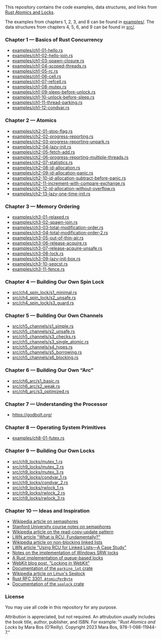 This repository contains the code examples, data structures, and links from
[Rust Atomics and Locks](https://marabos.nl/atomics/).

The examples from chapters 1, 2, 3, and 8 can be found in [examples/](examples/).
The data structures from chapters 4, 5, 6, and 9 can be found in [src/](src/).

### Chapter 1 — Basics of Rust Concurrency

- [examples/ch1-01-hello.rs](examples/ch1-01-hello.rs)
- [examples/ch1-02-hello-join.rs](examples/ch1-02-hello-join.rs)
- [examples/ch1-03-spawn-closure.rs](examples/ch1-03-spawn-closure.rs)
- [examples/ch1-04-scoped-threads.rs](examples/ch1-04-scoped-threads.rs)
- [examples/ch1-05-rc.rs](examples/ch1-05-rc.rs)
- [examples/ch1-06-cell.rs](examples/ch1-06-cell.rs)
- [examples/ch1-07-refcell.rs](examples/ch1-07-refcell.rs)
- [examples/ch1-08-mutex.rs](examples/ch1-08-mutex.rs)
- [examples/ch1-09-sleep-before-unlock.rs](examples/ch1-09-sleep-before-unlock.rs)
- [examples/ch1-10-unlock-before-sleep.rs](examples/ch1-10-unlock-before-sleep.rs)
- [examples/ch1-11-thread-parking.rs](examples/ch1-11-thread-parking.rs)
- [examples/ch1-12-condvar.rs](examples/ch1-12-condvar.rs)

### Chapter 2 — Atomics

- [examples/ch2-01-stop-flag.rs](examples/ch2-01-stop-flag.rs)
- [examples/ch2-02-progress-reporting.rs](examples/ch2-02-progress-reporting.rs)
- [examples/ch2-03-progress-reporting-unpark.rs](examples/ch2-03-progress-reporting-unpark.rs)
- [examples/ch2-04-lazy-init.rs](examples/ch2-04-lazy-init.rs)
- [examples/ch2-05-fetch-add.rs](examples/ch2-05-fetch-add.rs)
- [examples/ch2-06-progress-reporting-multiple-threads.rs](examples/ch2-06-progress-reporting-multiple-threads.rs)
- [examples/ch2-07-statistics.rs](examples/ch2-07-statistics.rs)
- [examples/ch2-08-id-allocation.rs](examples/ch2-08-id-allocation.rs)
- [examples/ch2-09-id-allocation-panic.rs](examples/ch2-09-id-allocation-panic.rs)
- [examples/ch2-10-id-allocation-subtract-before-panic.rs](examples/ch2-10-id-allocation-subtract-before-panic.rs)
- [examples/ch2-11-increment-with-compare-exchange.rs](examples/ch2-11-increment-with-compare-exchange.rs)
- [examples/ch2-12-id-allocation-without-overflow.rs](examples/ch2-12-id-allocation-without-overflow.rs)
- [examples/ch2-13-lazy-one-time-init.rs](examples/ch2-13-lazy-one-time-init.rs)

### Chapter 3 — Memory Ordering

- [examples/ch3-01-relaxed.rs](examples/ch3-01-relaxed.rs)
- [examples/ch3-02-spawn-join.rs](examples/ch3-02-spawn-join.rs)
- [examples/ch3-03-total-modification-order.rs](examples/ch3-03-total-modification-order.rs)
- [examples/ch3-04-total-modification-order-2.rs](examples/ch3-04-total-modification-order-2.rs)
- [examples/ch3-05-out-of-thin-air.rs](examples/ch3-05-out-of-thin-air.rs)
- [examples/ch3-06-release-acquire.rs](examples/ch3-06-release-acquire.rs)
- [examples/ch3-07-release-acquire-unsafe.rs](examples/ch3-07-release-acquire-unsafe.rs)
- [examples/ch3-08-lock.rs](examples/ch3-08-lock.rs)
- [examples/ch3-09-lazy-init-box.rs](examples/ch3-09-lazy-init-box.rs)
- [examples/ch3-10-seqcst.rs](examples/ch3-10-seqcst.rs)
- [examples/ch3-11-fence.rs](examples/ch3-11-fence.rs)

### Chapter 4 — Building Our Own Spin Lock

- [src/ch4_spin_lock/s1_minimal.rs](src/ch4_spin_lock/s1_minimal.rs)
- [src/ch4_spin_lock/s2_unsafe.rs](src/ch4_spin_lock/s2_unsafe.rs)
- [src/ch4_spin_lock/s3_guard.rs](src/ch4_spin_lock/s3_guard.rs)

### Chapter 5 — Building Our Own Channels

- [src/ch5_channels/s1_simple.rs](src/ch5_channels/s1_simple.rs)
- [src/ch5_channels/s2_unsafe.rs](src/ch5_channels/s2_unsafe.rs)
- [src/ch5_channels/s3_checks.rs](src/ch5_channels/s3_checks.rs)
- [src/ch5_channels/s3_single_atomic.rs](src/ch5_channels/s3_single_atomic.rs)
- [src/ch5_channels/s4_types.rs](src/ch5_channels/s4_types.rs)
- [src/ch5_channels/s5_borrowing.rs](src/ch5_channels/s5_borrowing.rs)
- [src/ch5_channels/s6_blocking.rs](src/ch5_channels/s6_blocking.rs)

### Chapter 6 — Building Our Own “Arc”

- [src/ch6_arc/s1_basic.rs](src/ch6_arc/s1_basic.rs)
- [src/ch6_arc/s2_weak.rs](src/ch6_arc/s2_weak.rs)
- [src/ch6_arc/s3_optimized.rs](src/ch6_arc/s3_optimized.rs)

### Chapter 7 — Understanding the Processor

- https://godbolt.org/

### Chapter 8 — Operating System Primitives

- [examples/ch8-01-futex.rs](examples/ch8-01-futex.rs)

### Chapter 9 — Building Our Own Locks

- [src/ch9_locks/mutex_1.rs](src/ch9_locks/mutex_1.rs)
- [src/ch9_locks/mutex_2.rs](src/ch9_locks/mutex_2.rs)
- [src/ch9_locks/mutex_3.rs](src/ch9_locks/mutex_3.rs)
- [src/ch9_locks/condvar_1.rs](src/ch9_locks/condvar_1.rs)
- [src/ch9_locks/condvar_2.rs](src/ch9_locks/condvar_2.rs)
- [src/ch9_locks/rwlock_1.rs](src/ch9_locks/rwlock_1.rs)
- [src/ch9_locks/rwlock_2.rs](src/ch9_locks/rwlock_2.rs)
- [src/ch9_locks/rwlock_3.rs](src/ch9_locks/rwlock_3.rs)

### Chapter 10 — Ideas and Inspiration

- [Wikipedia article on semaphores](https://en.wikipedia.org/wiki/Semaphore_(programming))
- [Stanford University course notes on semaphores](https://see.stanford.edu/materials/icsppcs107/23-Concurrency-Examples.pdf)
- [Wikipedia article on the read-copy-update pattern](https://en.wikipedia.org/wiki/Read-copy-update)
- [LWN article "What is RCU, Fundamentally?"](https://lwn.net/Articles/262464/)
- [Wikipedia article on non-blocking linked lists](https://en.wikipedia.org/wiki/Non-blocking_linked_list)
- [LWN article "Using RCU for Linked Lists—A Case Study"](https://lwn.net/Articles/610972/)
- [Notes on the implementation of Windows SRW locks](https://github.com/rust-lang/rust/issues/93740#issuecomment-1064139337)
- [A Rust implementation of queue-based locks](https://github.com/kprotty/usync)
- [WebKit blog post, "Locking in WebKit"](https://webkit.org/blog/6161/locking-in-webkit/)
- [Documentation of the `parking_lot` crate](https://docs.rs/parking_lot)
- [Wikipedia article on Linux's Seqlock](https://en.wikipedia.org/wiki/Seqlock)
- [Rust RFC 3301, `AtomicPerByte`](https://rust.tf/rfc3301)
- [Documentation of the `seqlock` crate](https://docs.rs/seqlock)

### License

You may use all code in this repository for any purpose.

Attribution is appreciated, but not required.
An attrubution usually includes the book title, author, publisher, and ISBN.
For example: "_Rust Atomics and Locks_ by Mara Bos (O’Reilly). Copyright 2023 Mara Bos, 978-1-098-11944-7."
